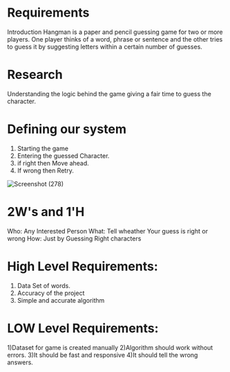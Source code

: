 # Requirements
Introduction
Hangman is a paper and pencil guessing game for two or more players. One player thinks of a word, phrase or sentence and the other tries to guess it by suggesting letters within a certain number of guesses.
# Research 
Understanding the logic behind the game giving a fair time to guess the character.
# Defining our system
1) Starting the game 
2) Entering the guessed Character.
3) if right then Move ahead.
4) If wrong then Retry.


 ![Screenshot (278)](https://user-images.githubusercontent.com/45102235/114872122-9ff4f780-9e17-11eb-9807-6a94d0611881.png)



# 2W's and 1'H

Who:
Any Interested Person
What:
Tell wheather Your guess is right or wrong
How:
Just by Guessing Right characters

# High Level Requirements:
1) Data Set of words.
2) Accuracy of the project
3) Simple and accurate algorithm


# LOW Level Requirements:

1)Dataset for game is created manually
2)Algorithm should work without errors.
3)It should be fast and responsive 
4)It should tell the wrong answers.

